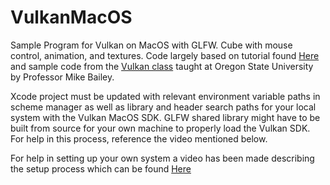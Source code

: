 # VulkanMacOS
Sample Program for Vulkan on MacOS with GLFW. Cube with mouse control, animation, and textures. Code largely based on tutorial found [Here](https://vulkan-tutorial.com/) and sample code from the [Vulkan class](http://web.engr.oregonstate.edu/~mjb/vulkan/) taught at Oregon State University by Professor Mike Bailey.

Xcode project must be updated with relevant environment variable paths in scheme manager as well as library and header search paths for your local system with the Vulkan MacOS SDK. GLFW shared library might have to be built from source for your own machine to properly load the Vulkan SDK. For help in this process, reference the video mentioned below.

For help in setting up your own system a video has been made describing the setup process which can be found [Here](https://www.youtube.com/watch?v=hDU49h0c_y0&t=24s)
